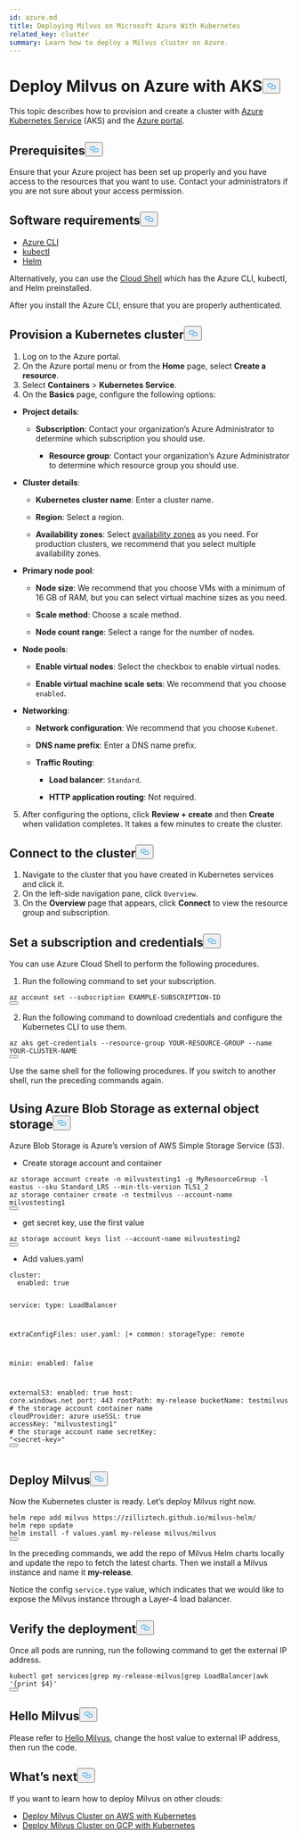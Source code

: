 ```yaml
---
id: azure.md
title: Deploying Milvus on Microsoft Azure With Kubernetes
related_key: cluster
summary: Learn how to deploy a Milvus cluster on Azure.
---
```

<h1 id="Deploy-Milvus-on-Azure-with-AKS" class="common-anchor-header">Deploy Milvus on Azure with AKS<button data-href="#Deploy-Milvus-on-Azure-with-AKS" class="anchor-icon" translate="no">
      <svg translate="no"
        aria-hidden="true"
        focusable="false"
        height="20"
        version="1.1"
        viewBox="0 0 16 16"
        width="16"
      >
        <path
          fill="#0092E4"
          fill-rule="evenodd"
          d="M4 9h1v1H4c-1.5 0-3-1.69-3-3.5S2.55 3 4 3h4c1.45 0 3 1.69 3 3.5 0 1.41-.91 2.72-2 3.25V8.59c.58-.45 1-1.27 1-2.09C10 5.22 8.98 4 8 4H4c-.98 0-2 1.22-2 2.5S3 9 4 9zm9-3h-1v1h1c1 0 2 1.22 2 2.5S13.98 12 13 12H9c-.98 0-2-1.22-2-2.5 0-.83.42-1.64 1-2.09V6.25c-1.09.53-2 1.84-2 3.25C6 11.31 7.55 13 9 13h4c1.45 0 3-1.69 3-3.5S14.5 6 13 6z"
        ></path>
      </svg>
    </button></h1><p>This topic describes how to provision and create a cluster with <a href="https://azure.microsoft.com/en-us/services/kubernetes-service/#overview">Azure Kubernetes Service</a> (AKS) and the <a href="https://portal.azure.com">Azure portal</a>.</p>
<h2 id="Prerequisites" class="common-anchor-header">Prerequisites<button data-href="#Prerequisites" class="anchor-icon" translate="no">
      <svg translate="no"
        aria-hidden="true"
        focusable="false"
        height="20"
        version="1.1"
        viewBox="0 0 16 16"
        width="16"
      >
        <path
          fill="#0092E4"
          fill-rule="evenodd"
          d="M4 9h1v1H4c-1.5 0-3-1.69-3-3.5S2.55 3 4 3h4c1.45 0 3 1.69 3 3.5 0 1.41-.91 2.72-2 3.25V8.59c.58-.45 1-1.27 1-2.09C10 5.22 8.98 4 8 4H4c-.98 0-2 1.22-2 2.5S3 9 4 9zm9-3h-1v1h1c1 0 2 1.22 2 2.5S13.98 12 13 12H9c-.98 0-2-1.22-2-2.5 0-.83.42-1.64 1-2.09V6.25c-1.09.53-2 1.84-2 3.25C6 11.31 7.55 13 9 13h4c1.45 0 3-1.69 3-3.5S14.5 6 13 6z"
        ></path>
      </svg>
    </button></h2><p>Ensure that your Azure project has been set up properly and you have access to the resources that you want to use. Contact your administrators if you are not sure about your access permission.</p>
<h2 id="Software-requirements" class="common-anchor-header">Software requirements<button data-href="#Software-requirements" class="anchor-icon" translate="no">
      <svg translate="no"
        aria-hidden="true"
        focusable="false"
        height="20"
        version="1.1"
        viewBox="0 0 16 16"
        width="16"
      >
        <path
          fill="#0092E4"
          fill-rule="evenodd"
          d="M4 9h1v1H4c-1.5 0-3-1.69-3-3.5S2.55 3 4 3h4c1.45 0 3 1.69 3 3.5 0 1.41-.91 2.72-2 3.25V8.59c.58-.45 1-1.27 1-2.09C10 5.22 8.98 4 8 4H4c-.98 0-2 1.22-2 2.5S3 9 4 9zm9-3h-1v1h1c1 0 2 1.22 2 2.5S13.98 12 13 12H9c-.98 0-2-1.22-2-2.5 0-.83.42-1.64 1-2.09V6.25c-1.09.53-2 1.84-2 3.25C6 11.31 7.55 13 9 13h4c1.45 0 3-1.69 3-3.5S14.5 6 13 6z"
        ></path>
      </svg>
    </button></h2><ul>
<li><a href="https://docs.microsoft.com/en-us/cli/azure/install-azure-cli#install">Azure CLI</a></li>
<li><a href="https://kubernetes.io/docs/tasks/tools/">kubectl</a></li>
<li><a href="https://helm.sh/docs/intro/install/">Helm</a></li>
</ul>
<p>Alternatively, you can use the <a href="https://learn.microsoft.com/en-us/azure/cloud-shell/overview">Cloud Shell</a> which has the Azure CLI, kubectl, and Helm preinstalled.</p>
<div class="alert note">After you install the Azure CLI, ensure that you are properly authenticated. </div>
<h2 id="Provision-a-Kubernetes-cluster" class="common-anchor-header">Provision a Kubernetes cluster<button data-href="#Provision-a-Kubernetes-cluster" class="anchor-icon" translate="no">
      <svg translate="no"
        aria-hidden="true"
        focusable="false"
        height="20"
        version="1.1"
        viewBox="0 0 16 16"
        width="16"
      >
        <path
          fill="#0092E4"
          fill-rule="evenodd"
          d="M4 9h1v1H4c-1.5 0-3-1.69-3-3.5S2.55 3 4 3h4c1.45 0 3 1.69 3 3.5 0 1.41-.91 2.72-2 3.25V8.59c.58-.45 1-1.27 1-2.09C10 5.22 8.98 4 8 4H4c-.98 0-2 1.22-2 2.5S3 9 4 9zm9-3h-1v1h1c1 0 2 1.22 2 2.5S13.98 12 13 12H9c-.98 0-2-1.22-2-2.5 0-.83.42-1.64 1-2.09V6.25c-1.09.53-2 1.84-2 3.25C6 11.31 7.55 13 9 13h4c1.45 0 3-1.69 3-3.5S14.5 6 13 6z"
        ></path>
      </svg>
    </button></h2><ol>
<li>Log on to the Azure portal.</li>
<li>On the Azure portal menu or from the <strong>Home</strong> page, select <strong>Create a resource</strong>.</li>
<li>Select <strong>Containers</strong> &gt; <strong>Kubernetes Service</strong>.</li>
<li>On the <strong>Basics</strong> page, configure the following options:</li>
</ol>
<ul>
<li><p><strong>Project details</strong>:</p>
<ul>
<li><p><strong>Subscription</strong>: Contact your organization’s Azure Administrator to determine which subscription you should use.</p>
<ul>
<li><strong>Resource group</strong>: Contact your organization’s Azure Administrator to determine which resource group you should use.</li>
</ul></li>
</ul></li>
<li><p><strong>Cluster details</strong>:</p>
<ul>
<li><p><strong>Kubernetes cluster name</strong>: Enter a cluster name.</p></li>
<li><p><strong>Region</strong>: Select a region.</p></li>
<li><p><strong>Availability zones</strong>: Select <a href="https://docs.microsoft.com/en-us/azure/aks/availability-zones#overview-of-availability-zones-for-aks-clusters">availability zones</a> as you need. For production clusters, we recommend that you select multiple availability zones.</p></li>
</ul></li>
<li><p><strong>Primary node pool</strong>:</p>
<ul>
<li><p><strong>Node size</strong>: We recommend that you choose VMs with a minimum of 16 GB of RAM, but you can select virtual machine sizes as you need.</p></li>
<li><p><strong>Scale method</strong>: Choose a scale method.</p></li>
<li><p><strong>Node count range</strong>: Select a range for the number of nodes.</p></li>
</ul></li>
<li><p><strong>Node pools</strong>:</p>
<ul>
<li><p><strong>Enable virtual nodes</strong>: Select the checkbox to enable virtual nodes.</p></li>
<li><p><strong>Enable virtual machine scale sets</strong>: We recommend that you choose <code translate="no">enabled</code>.</p></li>
</ul></li>
<li><p><strong>Networking</strong>:</p>
<ul>
<li><p><strong>Network configuration</strong>: We recommend that you choose <code translate="no">Kubenet</code>.</p></li>
<li><p><strong>DNS name prefix</strong>: Enter a DNS name prefix.</p></li>
<li><p><strong>Traffic Routing</strong>:</p>
<ul>
<li><p><strong>Load balancer</strong>: <code translate="no">Standard</code>.</p></li>
<li><p><strong>HTTP application routing</strong>: Not required.</p></li>
</ul></li>
</ul></li>
</ul>
<ol start="5">
<li>After configuring the options, click <strong>Review + create</strong> and then <strong>Create</strong> when validation completes. It takes a few minutes to create the cluster.</li>
</ol>
<h2 id="Connect-to-the-cluster" class="common-anchor-header">Connect to the cluster<button data-href="#Connect-to-the-cluster" class="anchor-icon" translate="no">
      <svg translate="no"
        aria-hidden="true"
        focusable="false"
        height="20"
        version="1.1"
        viewBox="0 0 16 16"
        width="16"
      >
        <path
          fill="#0092E4"
          fill-rule="evenodd"
          d="M4 9h1v1H4c-1.5 0-3-1.69-3-3.5S2.55 3 4 3h4c1.45 0 3 1.69 3 3.5 0 1.41-.91 2.72-2 3.25V8.59c.58-.45 1-1.27 1-2.09C10 5.22 8.98 4 8 4H4c-.98 0-2 1.22-2 2.5S3 9 4 9zm9-3h-1v1h1c1 0 2 1.22 2 2.5S13.98 12 13 12H9c-.98 0-2-1.22-2-2.5 0-.83.42-1.64 1-2.09V6.25c-1.09.53-2 1.84-2 3.25C6 11.31 7.55 13 9 13h4c1.45 0 3-1.69 3-3.5S14.5 6 13 6z"
        ></path>
      </svg>
    </button></h2><ol>
<li>Navigate to the cluster that you have created in Kubernetes services and click it.</li>
<li>On the left-side navigation pane, click <code translate="no">Overview</code>.</li>
<li>On the <strong>Overview</strong> page that appears, click <strong>Connect</strong> to view the resource group and subscription.</li>
</ol>
<h2 id="Set-a-subscription-and-credentials" class="common-anchor-header">Set a subscription and credentials<button data-href="#Set-a-subscription-and-credentials" class="anchor-icon" translate="no">
      <svg translate="no"
        aria-hidden="true"
        focusable="false"
        height="20"
        version="1.1"
        viewBox="0 0 16 16"
        width="16"
      >
        <path
          fill="#0092E4"
          fill-rule="evenodd"
          d="M4 9h1v1H4c-1.5 0-3-1.69-3-3.5S2.55 3 4 3h4c1.45 0 3 1.69 3 3.5 0 1.41-.91 2.72-2 3.25V8.59c.58-.45 1-1.27 1-2.09C10 5.22 8.98 4 8 4H4c-.98 0-2 1.22-2 2.5S3 9 4 9zm9-3h-1v1h1c1 0 2 1.22 2 2.5S13.98 12 13 12H9c-.98 0-2-1.22-2-2.5 0-.83.42-1.64 1-2.09V6.25c-1.09.53-2 1.84-2 3.25C6 11.31 7.55 13 9 13h4c1.45 0 3-1.69 3-3.5S14.5 6 13 6z"
        ></path>
      </svg>
    </button></h2><div class="alert note">You can use Azure Cloud Shell to perform the following procedures.</div>
<ol>
<li>Run the following command to set your subscription.</li>
</ol>
<pre><code translate="no" class="language-shell">az account <span class="hljs-built_in">set</span> --subscription EXAMPLE-SUBSCRIPTION-ID
<button class="copy-code-btn"></button></code></pre>
<ol start="2">
<li>Run the following command to download credentials and configure the Kubernetes CLI to use them.</li>
</ol>
<pre><code translate="no" class="language-shell">az aks <span class="hljs-keyword">get</span>-credentials --resource-<span class="hljs-keyword">group</span> YOUR-RESOURCE-GROUP --name YOUR-CLUSTER-NAME
<button class="copy-code-btn"></button></code></pre>
<div class="alert note">
Use the same shell for the following procedures. If you switch to another shell, run the preceding commands again.
</div>
<h2 id="Using-Azure-Blob-Storage-as-external-object-storage" class="common-anchor-header">Using Azure Blob Storage as external object storage<button data-href="#Using-Azure-Blob-Storage-as-external-object-storage" class="anchor-icon" translate="no">
      <svg translate="no"
        aria-hidden="true"
        focusable="false"
        height="20"
        version="1.1"
        viewBox="0 0 16 16"
        width="16"
      >
        <path
          fill="#0092E4"
          fill-rule="evenodd"
          d="M4 9h1v1H4c-1.5 0-3-1.69-3-3.5S2.55 3 4 3h4c1.45 0 3 1.69 3 3.5 0 1.41-.91 2.72-2 3.25V8.59c.58-.45 1-1.27 1-2.09C10 5.22 8.98 4 8 4H4c-.98 0-2 1.22-2 2.5S3 9 4 9zm9-3h-1v1h1c1 0 2 1.22 2 2.5S13.98 12 13 12H9c-.98 0-2-1.22-2-2.5 0-.83.42-1.64 1-2.09V6.25c-1.09.53-2 1.84-2 3.25C6 11.31 7.55 13 9 13h4c1.45 0 3-1.69 3-3.5S14.5 6 13 6z"
        ></path>
      </svg>
    </button></h2><p>Azure Blob Storage is Azure’s version of AWS Simple Storage Service (S3).</p>
<ul>
<li>Create storage account and container</li>
</ul>
<pre><code translate="no" class="language-bash">az storage account create -n milvustesting1 -g MyResourceGroup -l eastus --sku Standard_LRS --<span class="hljs-built_in">min</span>-tls-version TLS1_2
az storage container create -n testmilvus --account-name milvustesting1
<button class="copy-code-btn"></button></code></pre>
<ul>
<li>get secret key, use the first value</li>
</ul>
<pre><code translate="no" class="language-bash">az storage account keys list --account-name milvustesting2
<button class="copy-code-btn"></button></code></pre>
<ul>
<li>Add values.yaml</li>
</ul>
<pre><code translate="no" class="language-yaml">cluster:
  enabled: <span class="hljs-literal">true</span>

service:
  <span class="hljs-built_in">type</span>: LoadBalancer

extraConfigFiles:
  user.yaml: |+
    common:
      storageType: remote

minio:
  enabled: <span class="hljs-literal">false</span>

externalS3:
  enabled: <span class="hljs-literal">true</span>
  host: core.windows.net
  port: 443
  rootPath: my-release
  bucketName: testmilvus <span class="hljs-comment"># the storage account container name</span>
  cloudProvider: azure
  useSSL: <span class="hljs-literal">true</span>
  accessKey: <span class="hljs-string">&quot;milvustesting1&quot;</span> <span class="hljs-comment"># the storage account name</span>
  secretKey: <span class="hljs-string">&quot;&lt;secret-key&gt;&quot;</span> 
<button class="copy-code-btn"></button></code></pre>
<h2 id="Deploy-Milvus" class="common-anchor-header">Deploy Milvus<button data-href="#Deploy-Milvus" class="anchor-icon" translate="no">
      <svg translate="no"
        aria-hidden="true"
        focusable="false"
        height="20"
        version="1.1"
        viewBox="0 0 16 16"
        width="16"
      >
        <path
          fill="#0092E4"
          fill-rule="evenodd"
          d="M4 9h1v1H4c-1.5 0-3-1.69-3-3.5S2.55 3 4 3h4c1.45 0 3 1.69 3 3.5 0 1.41-.91 2.72-2 3.25V8.59c.58-.45 1-1.27 1-2.09C10 5.22 8.98 4 8 4H4c-.98 0-2 1.22-2 2.5S3 9 4 9zm9-3h-1v1h1c1 0 2 1.22 2 2.5S13.98 12 13 12H9c-.98 0-2-1.22-2-2.5 0-.83.42-1.64 1-2.09V6.25c-1.09.53-2 1.84-2 3.25C6 11.31 7.55 13 9 13h4c1.45 0 3-1.69 3-3.5S14.5 6 13 6z"
        ></path>
      </svg>
    </button></h2><p>Now the Kubernetes cluster is ready. Let’s deploy Milvus right now.</p>
<pre><code translate="no" class="language-bash">helm repo add milvus https://zilliztech.github.io/milvus-helm/
helm repo update
helm install -f values.yaml my-release milvus/milvus
<button class="copy-code-btn"></button></code></pre>
<p>In the preceding commands, we add the repo of Milvus Helm charts locally and update the repo to fetch the latest charts. Then we install a Milvus instance and name it <strong>my-release</strong>.</p>
<p>Notice the config <code translate="no">service.type</code> value, which indicates that we would like to expose the Milvus instance through a Layer-4 load balancer.</p>
<h2 id="Verify-the-deployment" class="common-anchor-header">Verify the deployment<button data-href="#Verify-the-deployment" class="anchor-icon" translate="no">
      <svg translate="no"
        aria-hidden="true"
        focusable="false"
        height="20"
        version="1.1"
        viewBox="0 0 16 16"
        width="16"
      >
        <path
          fill="#0092E4"
          fill-rule="evenodd"
          d="M4 9h1v1H4c-1.5 0-3-1.69-3-3.5S2.55 3 4 3h4c1.45 0 3 1.69 3 3.5 0 1.41-.91 2.72-2 3.25V8.59c.58-.45 1-1.27 1-2.09C10 5.22 8.98 4 8 4H4c-.98 0-2 1.22-2 2.5S3 9 4 9zm9-3h-1v1h1c1 0 2 1.22 2 2.5S13.98 12 13 12H9c-.98 0-2-1.22-2-2.5 0-.83.42-1.64 1-2.09V6.25c-1.09.53-2 1.84-2 3.25C6 11.31 7.55 13 9 13h4c1.45 0 3-1.69 3-3.5S14.5 6 13 6z"
        ></path>
      </svg>
    </button></h2><p>Once all pods are running, run the following command to get the external IP address.</p>
<pre><code translate="no" class="language-bash">kubectl <span class="hljs-keyword">get</span> services|grep my-release-milvus|grep LoadBalancer|awk <span class="hljs-string">&#x27;{print $4}&#x27;</span>
<button class="copy-code-btn"></button></code></pre>
<h2 id="Hello-Milvus" class="common-anchor-header">Hello Milvus<button data-href="#Hello-Milvus" class="anchor-icon" translate="no">
      <svg translate="no"
        aria-hidden="true"
        focusable="false"
        height="20"
        version="1.1"
        viewBox="0 0 16 16"
        width="16"
      >
        <path
          fill="#0092E4"
          fill-rule="evenodd"
          d="M4 9h1v1H4c-1.5 0-3-1.69-3-3.5S2.55 3 4 3h4c1.45 0 3 1.69 3 3.5 0 1.41-.91 2.72-2 3.25V8.59c.58-.45 1-1.27 1-2.09C10 5.22 8.98 4 8 4H4c-.98 0-2 1.22-2 2.5S3 9 4 9zm9-3h-1v1h1c1 0 2 1.22 2 2.5S13.98 12 13 12H9c-.98 0-2-1.22-2-2.5 0-.83.42-1.64 1-2.09V6.25c-1.09.53-2 1.84-2 3.25C6 11.31 7.55 13 9 13h4c1.45 0 3-1.69 3-3.5S14.5 6 13 6z"
        ></path>
      </svg>
    </button></h2><p>Please refer to <a href="https://milvus.io/docs/v2.3.x/example_code.md">Hello Milvus</a>, change the host value to external IP address, then run the code.</p>
<h2 id="Whats-next" class="common-anchor-header">What’s next<button data-href="#Whats-next" class="anchor-icon" translate="no">
      <svg translate="no"
        aria-hidden="true"
        focusable="false"
        height="20"
        version="1.1"
        viewBox="0 0 16 16"
        width="16"
      >
        <path
          fill="#0092E4"
          fill-rule="evenodd"
          d="M4 9h1v1H4c-1.5 0-3-1.69-3-3.5S2.55 3 4 3h4c1.45 0 3 1.69 3 3.5 0 1.41-.91 2.72-2 3.25V8.59c.58-.45 1-1.27 1-2.09C10 5.22 8.98 4 8 4H4c-.98 0-2 1.22-2 2.5S3 9 4 9zm9-3h-1v1h1c1 0 2 1.22 2 2.5S13.98 12 13 12H9c-.98 0-2-1.22-2-2.5 0-.83.42-1.64 1-2.09V6.25c-1.09.53-2 1.84-2 3.25C6 11.31 7.55 13 9 13h4c1.45 0 3-1.69 3-3.5S14.5 6 13 6z"
        ></path>
      </svg>
    </button></h2><p>If you want to learn how to deploy Milvus on other clouds:</p>
<ul>
<li><a href="/docs/eks.md">Deploy Milvus Cluster on AWS with Kubernetes</a></li>
<li><a href="/docs/gcp.md">Deploy Milvus Cluster on GCP with Kubernetes</a></li>
</ul>
